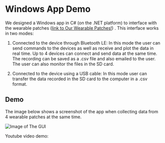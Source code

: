 # Windows App Demo

We designed a Windows app in C# (on the .NET platform) to interface with the wearable patches ([link to Our Wearable Patches!](https://github.com/mohnikbakht/Cardio_Wearable_Patch)) . This interface works in two modes:

1) Connected to the device through Bluetooth LE: In this mode the user can send commands to the devices as well as receive and plot the data in real time. Up to 4 devices can connect and send data at the same time. The recording can be saved as a .csv file and also emailed to the user. The user can also monitor the files in the SD card.

2) Connected to the device using a USB cable: In this mode user can transfer the data recorded in the SD card to the computer in a .csv format.

## Demo

The image below shows a screenshot of the app when collecting data from 4 wearable patches at the same time.

![Image of The GUI](https://github.com/mohnikbakht/Windows_App_Demo/blob/main/Images/4node_GUI.PNG)

Youtube video demo:

